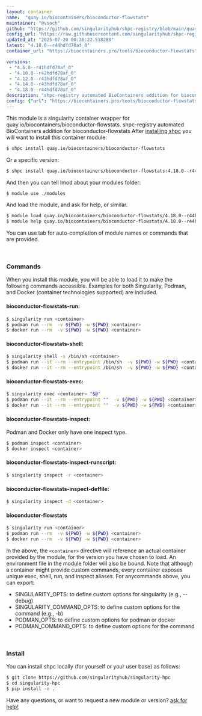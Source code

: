 ```yaml
---
layout: container
name:  "quay.io/biocontainers/bioconductor-flowstats"
maintainer: "@vsoch"
github: "https://github.com/singularityhub/shpc-registry/blob/main/quay.io/biocontainers/bioconductor-flowstats/container.yaml"
config_url: "https://raw.githubusercontent.com/singularityhub/shpc-registry/main/quay.io/biocontainers/bioconductor-flowstats/container.yaml"
updated_at: "2025-07-20 00:36:22.518280"
latest: "4.18.0--r44hdfd78af_0"
container_url: "https://biocontainers.pro/tools/bioconductor-flowstats"

versions:
 - "4.6.0--r41hdfd78af_0"
 - "4.10.0--r42hdfd78af_0"
 - "4.12.0--r43hdfd78af_0"
 - "4.14.0--r43hdfd78af_0"
 - "4.18.0--r44hdfd78af_0"
description: "shpc-registry automated BioContainers addition for bioconductor-flowstats"
config: {"url": "https://biocontainers.pro/tools/bioconductor-flowstats", "maintainer": "@vsoch", "description": "shpc-registry automated BioContainers addition for bioconductor-flowstats", "latest": {"4.18.0--r44hdfd78af_0": "sha256:2ebc37799b8ace3a135eed31cd459f707b97d1222e90d8f112b222c9c67ba924"}, "tags": {"4.6.0--r41hdfd78af_0": "sha256:825923226536223d968b792fde0a4f13f38838f6eaad50000e80e888f49c46e1", "4.10.0--r42hdfd78af_0": "sha256:71c89a66c854664650e8b93b98078fb42a624a5b8970447968728309a97c2b74", "4.12.0--r43hdfd78af_0": "sha256:2349b06d144d914725a0989ff686bfa62b5235bb9b8d0434aa26ea0ef65cafba", "4.14.0--r43hdfd78af_0": "sha256:08d90909e56ee478d5a37b87e5781cb45e4503cbfbb5c599d2a8b28d1502c84f", "4.18.0--r44hdfd78af_0": "sha256:2ebc37799b8ace3a135eed31cd459f707b97d1222e90d8f112b222c9c67ba924"}, "docker": "quay.io/biocontainers/bioconductor-flowstats"}
---
```


This module is a singularity container wrapper for quay.io/biocontainers/bioconductor-flowstats.
shpc-registry automated BioContainers addition for bioconductor-flowstats
After [installing shpc](#install) you will want to install this container module:


```bash
$ shpc install quay.io/biocontainers/bioconductor-flowstats
```

Or a specific version:

```bash
$ shpc install quay.io/biocontainers/bioconductor-flowstats:4.18.0--r44hdfd78af_0
```

And then you can tell lmod about your modules folder:

```bash
$ module use ./modules
```

And load the module, and ask for help, or similar.

```bash
$ module load quay.io/biocontainers/bioconductor-flowstats/4.18.0--r44hdfd78af_0
$ module help quay.io/biocontainers/bioconductor-flowstats/4.18.0--r44hdfd78af_0
```

You can use tab for auto-completion of module names or commands that are provided.

<br>

### Commands

When you install this module, you will be able to load it to make the following commands accessible.
Examples for both Singularity, Podman, and Docker (container technologies supported) are included.

#### bioconductor-flowstats-run:

```bash
$ singularity run <container>
$ podman run --rm  -v ${PWD} -w ${PWD} <container>
$ docker run --rm  -v ${PWD} -w ${PWD} <container>
```

#### bioconductor-flowstats-shell:

```bash
$ singularity shell -s /bin/sh <container>
$ podman run --it --rm --entrypoint /bin/sh  -v ${PWD} -w ${PWD} <container>
$ docker run --it --rm --entrypoint /bin/sh  -v ${PWD} -w ${PWD} <container>
```

#### bioconductor-flowstats-exec:

```bash
$ singularity exec <container> "$@"
$ podman run --it --rm --entrypoint ""  -v ${PWD} -w ${PWD} <container> "$@"
$ docker run --it --rm --entrypoint ""  -v ${PWD} -w ${PWD} <container> "$@"
```

#### bioconductor-flowstats-inspect:

Podman and Docker only have one inspect type.

```bash
$ podman inspect <container>
$ docker inspect <container>
```

#### bioconductor-flowstats-inspect-runscript:

```bash
$ singularity inspect -r <container>
```

#### bioconductor-flowstats-inspect-deffile:

```bash
$ singularity inspect -d <container>
```



#### bioconductor-flowstats

```bash
$ singularity run <container>
$ podman run --rm  -v ${PWD} -w ${PWD} <container>
$ docker run --rm  -v ${PWD} -w ${PWD} <container>
```


In the above, the `<container>` directive will reference an actual container provided
by the module, for the version you have chosen to load. An environment file in the
module folder will also be bound. Note that although a container
might provide custom commands, every container exposes unique exec, shell, run, and
inspect aliases. For anycommands above, you can export:

 - SINGULARITY_OPTS: to define custom options for singularity (e.g., --debug)
 - SINGULARITY_COMMAND_OPTS: to define custom options for the command (e.g., -b)
 - PODMAN_OPTS: to define custom options for podman or docker
 - PODMAN_COMMAND_OPTS: to define custom options for the command

<br>

### Install

You can install shpc locally (for yourself or your user base) as follows:

```bash
$ git clone https://github.com/singularityhub/singularity-hpc
$ cd singularity-hpc
$ pip install -e .
```

Have any questions, or want to request a new module or version? [ask for help!](https://github.com/singularityhub/singularity-hpc/issues)